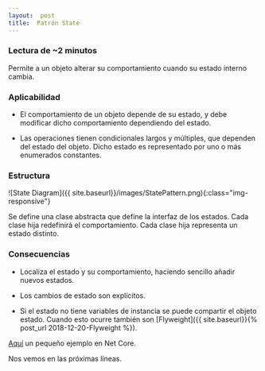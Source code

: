 ```yaml
---
layout:  post
title:  Patrón State
---
```


### Lectura de ~2 minutos

Permite a un objeto alterar su comportamiento cuando su estado interno cambia.

### Aplicabilidad

- El comportamiento de un objeto depende de su estado, y debe modificar dicho comportamiento dependiendo del estado.

- Las operaciones tienen condicionales largos y múltiples, que dependen del estado del objeto. Dicho estado es representado por uno o más enumerados constantes.

### Estructura

![State Diagram]({{ site.baseurl}}/images/StatePattern.png){:class="img-responsive"}

Se define una clase abstracta que define la interfaz de los estados. Cada clase hija redefinirá el comportamiento. Cada clase hija representa un estado distinto.

### Consecuencias

- Localiza el estado y su comportamiento, haciendo sencillo añadir nuevos estados.

- Los cambios de estado son explícitos.

- Si el estado no tiene variables de instancia se puede compartir el objeto estado. Cuando esto ocurre también son [Flyweight]({{ site.baseurl}}{% post_url 2018-12-20-Flyweight %}).

[Aquí](https://github.com/44r0n/StatePattern) un pequeño ejemplo en Net Core.

Nos vemos en las próximas líneas.
